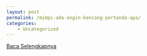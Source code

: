 ```yaml
---
layout: post
permalink: /mimpi-ada-angin-kencang-pertanda-apa/
categories:
    - Uncategorized
---
```


[Baca Selengkapnya](/05)